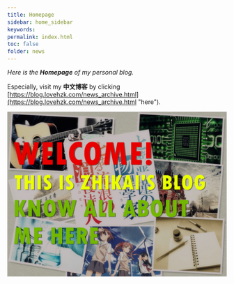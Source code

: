```yaml
---
title: Homepage
sidebar: home_sidebar
keywords: 
permalink: index.html
toc: false
folder: news
---
```

*Here is the **Homepage** of my personal blog.*

Especially, visit my **中文博客** by clicking [https://blog.lovehzk.com/news_archive.html](https://blog.lovehzk.com/news_archive.html "here").

![](/images/home.jpg)

